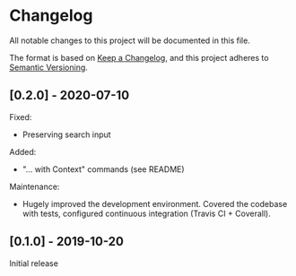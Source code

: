 # Changelog

All notable changes to this project will be documented in this file.

The format is based on [Keep a Changelog](https://keepachangelog.com/en/1.0.0/),
and this project adheres to [Semantic Versioning](https://semver.org/spec/v2.0.0.html).

## [0.2.0] - 2020-07-10

Fixed:
  - Preserving search input

Added:
  - "... with Context" commands (see README)

Maintenance:
  - Hugely improved the development environment.  Covered the codebase with tests, configured continuous integration (Travis CI + Coverall).

## [0.1.0] - 2019-10-20

Initial release
